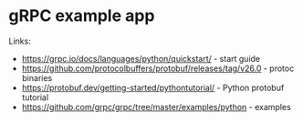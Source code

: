 # gRPC example app

Links:
- https://grpc.io/docs/languages/python/quickstart/ - start guide
- https://github.com/protocolbuffers/protobuf/releases/tag/v26.0 - protoc binaries
- https://protobuf.dev/getting-started/pythontutorial/ - Python protobuf tutorial
- https://github.com/grpc/grpc/tree/master/examples/python - examples